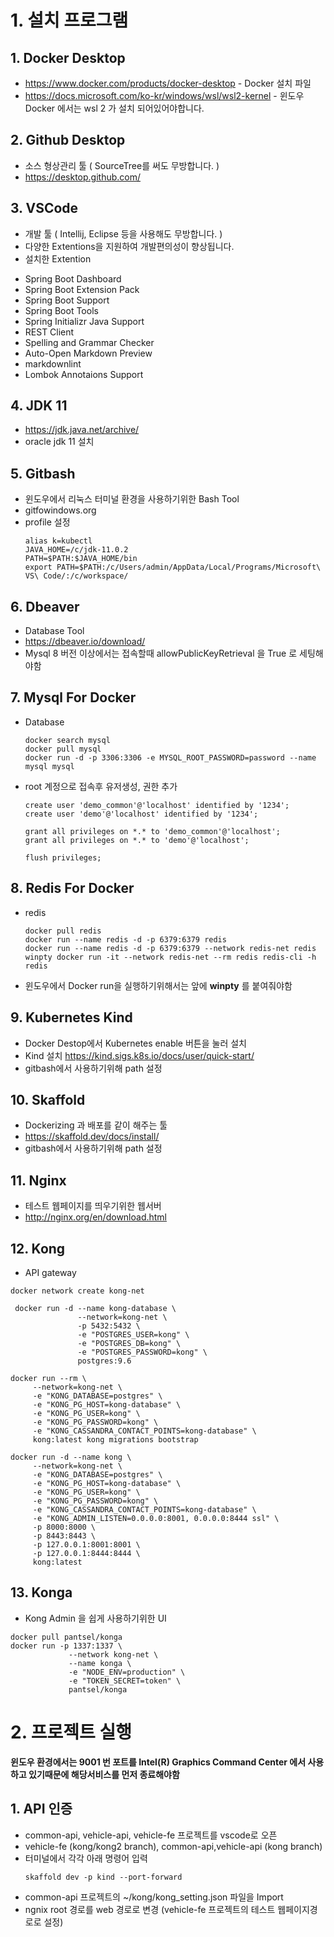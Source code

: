 
# 1. 설치 프로그램
## 1. Docker Desktop
- https://www.docker.com/products/docker-desktop - Docker 설치 파일
- https://docs.microsoft.com/ko-kr/windows/wsl/wsl2-kernel - 윈도우 Docker 에서는 wsl 2 가 설치 되어있어야합니다.
## 2. Github Desktop
- 소스 형상관리 툴 ( SourceTree를 써도 무방합니다. )
- https://desktop.github.com/
## 3. VSCode
- 개발 툴 ( Intellij, Eclipse 등을 사용해도 무방합니다. )
- 다양한 Extentions을 지원하여 개발편의성이 향상됩니다. 
- 설치한 Extention
* Spring Boot Dashboard
* Spring Boot Extension Pack
* Spring Boot Support
* Spring Boot Tools
* Spring Initializr Java Support
* REST Client
* Spelling and Grammar Checker 
* Auto-Open Markdown Preview 
* markdownlint 
* Lombok Annotaions Support


## 4. JDK 11
- https://jdk.java.net/archive/
- oracle jdk 11 설치
## 5. Gitbash 
- 윈도우에서 리눅스 터미널 환경을 사용하기위한 Bash Tool
- gitfowindows.org
- profile 설정
    ```
    alias k=kubectl
    JAVA_HOME=/c/jdk-11.0.2
    PATH=$PATH:$JAVA_HOME/bin
    export PATH=$PATH:/c/Users/admin/AppData/Local/Programs/Microsoft\ VS\ Code/:/c/workspace/
    ```
## 6. Dbeaver
- Database Tool
- https://dbeaver.io/download/
- Mysql 8 버전 이상에서는 접속할때 allowPublicKeyRetrieval 을 True 로 세팅해야함
## 7. Mysql For Docker
- Database
    ```
    docker search mysql
    docker pull mysql
    docker run -d -p 3306:3306 -e MYSQL_ROOT_PASSWORD=password --name mysql mysql
    ```
- root 계정으로 접속후 유저생성, 권한 추가
    ```
    create user 'demo_common'@'localhost' identified by '1234';
    create user 'demo'@'localhost' identified by '1234';

    grant all privileges on *.* to 'demo_common'@'localhost';
    grant all privileges on *.* to 'demo'@'localhost';

    flush privileges;
    ```
## 8. Redis For Docker
- redis
    ```
    docker pull redis
    docker run --name redis -d -p 6379:6379 redis
    docker run --name redis -d -p 6379:6379 --network redis-net redis
    winpty docker run -it --network redis-net --rm redis redis-cli -h redis
    ```
- 윈도우에서 Docker run을 실행하기위해서는 앞에 <b>winpty</b> 를 붙여줘야함
## 9. Kubernetes Kind
- Docker Destop에서 Kubernetes enable 버튼을 눌러 설치
- Kind 설치  https://kind.sigs.k8s.io/docs/user/quick-start/
- gitbash에서 사용하기위해 path 설정 
## 10. Skaffold
- Dockerizing 과 배포를 같이 해주는 툴
- https://skaffold.dev/docs/install/
- gitbash에서 사용하기위해 path 설정

## 11. Nginx
- 테스트 웹페이지를 띄우기위한 웹서버
- http://nginx.org/en/download.html

## 12. Kong
- API gateway
```
docker network create kong-net
```
```
 docker run -d --name kong-database \
               --network=kong-net \
               -p 5432:5432 \
               -e "POSTGRES_USER=kong" \
               -e "POSTGRES_DB=kong" \
               -e "POSTGRES_PASSWORD=kong" \
               postgres:9.6
```
```
docker run --rm \
     --network=kong-net \
     -e "KONG_DATABASE=postgres" \
     -e "KONG_PG_HOST=kong-database" \
     -e "KONG_PG_USER=kong" \
     -e "KONG_PG_PASSWORD=kong" \
     -e "KONG_CASSANDRA_CONTACT_POINTS=kong-database" \
     kong:latest kong migrations bootstrap
```
```
docker run -d --name kong \
     --network=kong-net \
     -e "KONG_DATABASE=postgres" \
     -e "KONG_PG_HOST=kong-database" \
     -e "KONG_PG_USER=kong" \
     -e "KONG_PG_PASSWORD=kong" \
     -e "KONG_CASSANDRA_CONTACT_POINTS=kong-database" \
     -e "KONG_ADMIN_LISTEN=0.0.0.0:8001, 0.0.0.0:8444 ssl" \
     -p 8000:8000 \
     -p 8443:8443 \
     -p 127.0.0.1:8001:8001 \
     -p 127.0.0.1:8444:8444 \
     kong:latest
```
## 13. Konga
- Kong Admin 을 쉽게 사용하기위한 UI
```
docker pull pantsel/konga
docker run -p 1337:1337 \
             --network kong-net \
             --name konga \
             -e "NODE_ENV=production" \
             -e "TOKEN_SECRET=token" \
             pantsel/konga
```

# 2. 프로젝트 실행
<b>윈도우 환경에서는 9001 번 포트를 Intel(R) Graphics Command Center 에서 사용하고 있기때문에 해당서비스를 먼저 종료해야함 </b>

## 1. API 인증
- common-api, vehicle-api, vehicle-fe 프로젝트를 vscode로 오픈
- vehicle-fe (kong/kong2 branch), common-api,vehicle-api (kong branch)
- 터미널에서 각각 아래 명령어 입력
    ```
    skaffold dev -p kind --port-forward
    ``` 
- common-api 프로젝트의 ~/kong/kong_setting.json 파일을 Import 
- ngnix root 경로를 web 경로로 변경
(vehicle-fe 프로젝트의 테스트 웹페이지경로로 설정)

